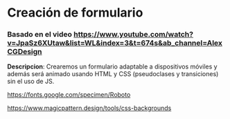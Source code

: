 # Creación de formulario 
### Basado en el video https://www.youtube.com/watch?v=JpaSz6XUtaw&list=WL&index=3&t=674s&ab_channel=AlexCGDesign

__Descripcion__: Crearemos un formulario adaptable a dispositivos móviles y además será animado usando HTML y CSS (pseudoclases y transiciones) sin el uso de JS.






https://fonts.google.com/specimen/Roboto

https://www.magicpattern.design/tools/css-backgrounds